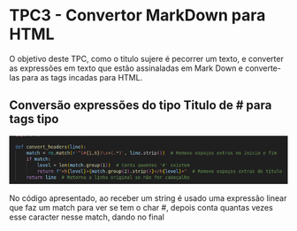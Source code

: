 # TPC3 - Convertor MarkDown para HTML

O objetivo deste TPC, como o titulo sujere é pecorrer um texto, e converter as expressões em texto que estão assinaladas em Mark Down e converte-las para as tags incadas para HTML.

## Conversão expressões do tipo Titulo de # para tags tipo <h>

![Codigo das convesão para os titulos](https://github.com/rubCoder/PL2025-A93625/blob/main/img/tpc4-01.png)


No código apresentado, ao receber um string é usado uma expressão linear que faz um match para ver se tem o char #, depois conta quantas vezes esse caracter nesse match, dando no final 
